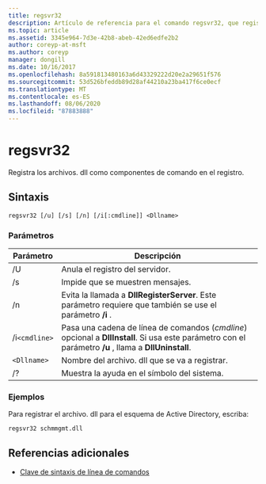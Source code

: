 ```yaml
---
title: regsvr32
description: Artículo de referencia para el comando regsvr32, que registra los archivos. dll como componentes de comando en el registro.
ms.topic: article
ms.assetid: 3345e964-7d3e-42b8-abeb-42ed6edfe2b2
author: coreyp-at-msft
ms.author: coreyp
manager: dongill
ms.date: 10/16/2017
ms.openlocfilehash: 8a591813480163a6d43329222d20e2a29651f576
ms.sourcegitcommit: 53d526bfeddb89d28af44210a23ba417f6ce0ecf
ms.translationtype: MT
ms.contentlocale: es-ES
ms.lasthandoff: 08/06/2020
ms.locfileid: "87883888"
---
```

# <a name="regsvr32"></a>regsvr32

Registra los archivos. dll como componentes de comando en el registro.

## <a name="syntax"></a>Sintaxis

```
regsvr32 [/u] [/s] [/n] [/i[:cmdline]] <Dllname>
```

### <a name="parameters"></a>Parámetros

| Parámetro | Descripción |
|--|--|
| /U | Anula el registro del servidor. |
| /s | Impide que se muestren mensajes. |
| /n | Evita la llamada a **DllRegisterServer**. Este parámetro requiere que también se use el parámetro **/i** . |
| /i`<cmdline>` | Pasa una cadena de línea de comandos (*cmdline*) opcional a **DllInstall**. Si usa este parámetro con el parámetro **/u** , llama a **DllUninstall**. |
| `<Dllname>` | Nombre del archivo. dll que se va a registrar. |
| /? | Muestra la ayuda en el símbolo del sistema. |

### <a name="examples"></a>Ejemplos

Para registrar el archivo. dll para el esquema de Active Directory, escriba:

```
regsvr32 schmmgmt.dll
```

## <a name="additional-references"></a>Referencias adicionales

- [Clave de sintaxis de línea de comandos](command-line-syntax-key.md)
